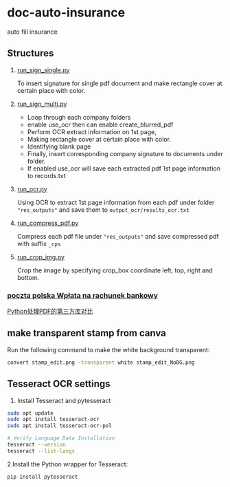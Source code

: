 # doc-auto-insurance

auto fill insurance

## Structures

1. [run_sign_single.py](run_sign_single.py)
   
   To insert signature for single pdf document and make rectangle cover at certain place with color.
2. [run_sign_multi.py](run_sign_multi.py)
    - Loop through each company folders
    - enable use_ocr then can enable create_blurred_pdf
    - Perform OCR extract information on 1st page,
    - Making rectangle cover at certain place with color.
    - Identifying blank page
    - Finally, insert corresponding company signature to documents under folder.
    - If enabled use_ocr will save each extracted pdf 1st page information to records.txt

4. [run_ocr.py](run_ocr.py)

   Using OCR to extract 1st page information from each pdf under folder `"res_outputs"`  and save them to `output_ocr/results_ocr.txt`
5. [run_compress_pdf.py](run_compress_pdf.py)
   
   Compress each pdf file under `"res_outputs"` and save compressed pdf with suffix `_cps`

6. [run_crop_img.py](run_crop_img.py)
   
   Crop the image by specifying crop_box coordinate left, top, right and bottom.

### [poczta polska Wpłata na rachunek bankowy](https://cennik.poczta-polska.pl/druk,Bank.html)

[Python处理PDF的第三方库对比
](https://dothinking.github.io/2021-01-02-Python%E5%A4%84%E7%90%86PDF%E7%9A%84%E7%AC%AC%E4%B8%89%E6%96%B9%E5%BA%93%E5%AF%B9%E6%AF%94/)

## make transparent stamp from canva

Run the following command to make the white background transparent:

```bash
convert stamp_edit.png -transparent white stamp_edit_NoBG.png
```

## Tesseract OCR settings

1. Install Tesseract and pytesseract

```bash
sudo apt update
sudo apt install tesseract-ocr
sudo apt install tesseract-ocr-pol

# Verify Language Data Installation
tesseract --version
tesseract --list-langs
```

2.Install the Python wrapper for Tesseract:

```bash
pip install pytesseract
```
